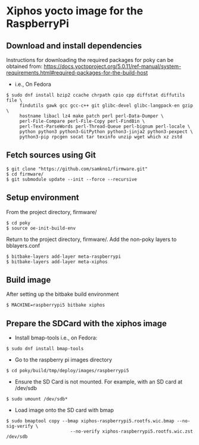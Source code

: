 # Xiphos yocto image for the RaspberryPi

## Download and install dependencies
Instructions for downloading the required packages for poky can be obtained from:
https://docs.yoctoproject.org/5.0.11/ref-manual/system-requirements.html#required-packages-for-the-build-host
- i.e., On Fedora
```
$ sudo dnf install bzip2 ccache chrpath cpio cpp diffstat diffutils file \
     findutils gawk gcc gcc-c++ git glibc-devel glibc-langpack-en gzip \
     hostname libacl lz4 make patch perl perl-Data-Dumper \
     perl-File-Compare perl-File-Copy perl-FindBin \
     perl-Text-ParseWords perl-Thread-Queue perl-bignum perl-locale \
     python python3 python3-GitPython python3-jinja2 python3-pexpect \
     python3-pip rpcgen socat tar texinfo unzip wget which xz zstd
```

## Fetch sources using Git
```
$ git clone "https://github.com/samkno1/firmware.git"
$ cd firmware/
$ git submodule update --init --force --recursive
```

## Setup environment
From the project directory, firmware/
```
$ cd poky
$ source oe-init-build-env
```
Return to the project directory, firmware/. Add the non-poky layers to bblayers.conf
```
$ bitbake-layers add-layer meta-raspberrypi
$ bitbake-layers add-layer meta-xiphos
```

## Build image
After setting up the bitbake build environment
```
$ MACHINE=raspberrypi5 bitbake xiphos
```

## Prepare the SDCard with the xiphos image
- Install bmap-tools
    i.e., on Fedora:
```
$ sudo dnf install bmap-tools
```
- Go to the raspberry pi images directory
``` 
$ cd poky/build/tmp/deploy/images/raspberrypi5
```
- Ensure the SD Card is not mounted. For example, with an SD card at /dev/sdb
```
$ sudo umount /dev/sdb*
```
- Load image onto the SD card with bmap
```   
$ sudo bmaptool copy --bmap xiphos-raspberrypi5.rootfs.wic.bmap --no-sig-verify \
                        --no-verify xiphos-raspberrypi5.rootfs.wic.zst /dev/sdb
```
